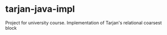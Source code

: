 # tarjan-java-impl
Project for university course. Implementation of Tarjan's relational coarsest block
